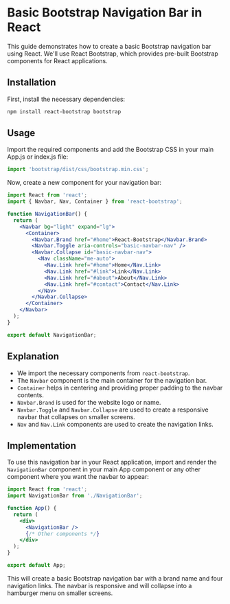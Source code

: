 # Basic Bootstrap Navigation Bar in React

This guide demonstrates how to create a basic Bootstrap navigation bar using React. We'll use React Bootstrap, which provides pre-built Bootstrap components for React applications.

## Installation

First, install the necessary dependencies:

```bash
npm install react-bootstrap bootstrap
```

## Usage

Import the required components and add the Bootstrap CSS in your main App.js or index.js file:

```jsx
import 'bootstrap/dist/css/bootstrap.min.css';
```

Now, create a new component for your navigation bar:

```jsx
import React from 'react';
import { Navbar, Nav, Container } from 'react-bootstrap';

function NavigationBar() {
  return (
    <Navbar bg="light" expand="lg">
      <Container>
        <Navbar.Brand href="#home">React-Bootstrap</Navbar.Brand>
        <Navbar.Toggle aria-controls="basic-navbar-nav" />
        <Navbar.Collapse id="basic-navbar-nav">
          <Nav className="me-auto">
            <Nav.Link href="#home">Home</Nav.Link>
            <Nav.Link href="#link">Link</Nav.Link>
            <Nav.Link href="#about">About</Nav.Link>
            <Nav.Link href="#contact">Contact</Nav.Link>
          </Nav>
        </Navbar.Collapse>
      </Container>
    </Navbar>
  );
}

export default NavigationBar;
```

## Explanation

- We import the necessary components from `react-bootstrap`.
- The `Navbar` component is the main container for the navigation bar.
- `Container` helps in centering and providing proper padding to the navbar contents.
- `Navbar.Brand` is used for the website logo or name.
- `Navbar.Toggle` and `Navbar.Collapse` are used to create a responsive navbar that collapses on smaller screens.
- `Nav` and `Nav.Link` components are used to create the navigation links.

## Implementation

To use this navigation bar in your React application, import and render the `NavigationBar` component in your main App component or any other component where you want the navbar to appear:

```jsx
import React from 'react';
import NavigationBar from './NavigationBar';

function App() {
  return (
    <div>
      <NavigationBar />
      {/* Other components */}
    </div>
  );
}

export default App;
```

This will create a basic Bootstrap navigation bar with a brand name and four navigation links. The navbar is responsive and will collapse into a hamburger menu on smaller screens.